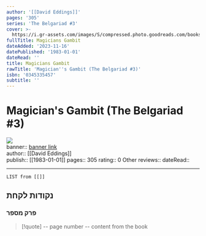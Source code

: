 ```yaml
---
author: '[[David Eddings]]'
pages: '305'
series: 'The Belgariad #3'
cover: >-
  https://i.gr-assets.com/images/S/compressed.photo.goodreads.com/books/1315276590l/44688.jpg
fullTitle: Magicians Gambit
dateAdded: '2023-11-16'
datePublished: '1983-01-01'
dateRead: ''
title: Magicians Gambit
rawTitle: 'Magician''s Gambit (The Belgariad #3)'
isbn: '0345335457'
subtitle: ''
---
```

# Magician&#39;s Gambit (The Belgariad #3)

![](https:&#x2F;&#x2F;i.gr-assets.com&#x2F;images&#x2F;S&#x2F;compressed.photo.goodreads.com&#x2F;books&#x2F;1315276590l&#x2F;44688.jpg)  
banner:: [banner link](https:&#x2F;&#x2F;i.gr-assets.com&#x2F;images&#x2F;S&#x2F;compressed.photo.goodreads.com&#x2F;books&#x2F;1315276590l&#x2F;44688.jpg)  
author:: [[David Eddings]]  
publish:: [[1983-01-01]]
pages:: 305
rating:: 0 
Other reviews:: 
dateRead:: 

<hr  style="clear:both"/>



```dataview
LIST from [[]]
```

## נקודות לקחת 

### פרק מספר
> [!quote] -- page number -- 
>  content from the book




```